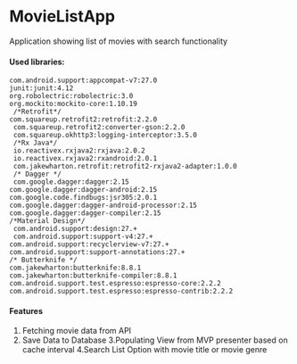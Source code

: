 # MovieListApp
Application showing list of movies with search functionality

#### Used libraries:


    com.android.support:appcompat-v7:27.0   
    junit:junit:4.12  
    org.robolectric:robolectric:3.0  
    org.mockito:mockito-core:1.10.19  
     /*Retrofit*/  
    com.squareup.retrofit2:retrofit:2.2.0 
     com.squareup.retrofit2:converter-gson:2.2.0
     com.squareup.okhttp3:logging-interceptor:3.5.0
     /*Rx Java*/
     io.reactivex.rxjava2:rxjava:2.0.2
     io.reactivex.rxjava2:rxandroid:2.0.1
     com.jakewharton.retrofit:retrofit2-rxjava2-adapter:1.0.0
     /* Dagger */
     com.google.dagger:dagger:2.15
    com.google.dagger:dagger-android:2.15
    com.google.code.findbugs:jsr305:2.0.1
    com.google.dagger:dagger-android-processor:2.15
    com.google.dagger:dagger-compiler:2.15
    /*Material Design*/
     com.android.support:design:27.+
     com.android.support:support-v4:27.+
    com.android.support:recyclerview-v7:27.+
    com.android.support:support-annotations:27.+
    /* Butterknife */
    com.jakewharton:butterknife:8.8.1
    com.jakewharton:butterknife-compiler:8.8.1
    com.android.support.test.espresso:espresso-core:2.2.2
    com.android.support.test.espresso:espresso-contrib:2.2.2
   
#### Features
1. Fetching movie data from API
2. Save Data to Database
3.Populating View from MVP presenter based on cache interval
4.Search List Option with movie title or movie genre
